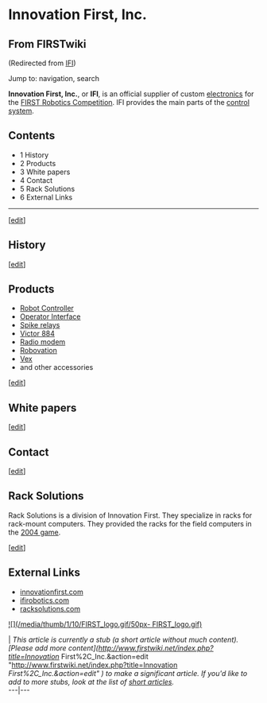 # Innovation First, Inc.

## From FIRSTwiki

(Redirected from [IFI](/index.php?title=IFI&redirect=no "IFI"))

Jump to: navigation, search

**Innovation First, Inc.**, or **IFI**, is an official supplier of custom [electronics](Electronics_and_circuitry "Electronics and circuitry") for the [FIRST Robotics Competition](FIRST_Robotics_Competition "FIRST Robotics Competition"). IFI provides the main parts of the [control system](Control_system "Control system").

## Contents

- 1 History
- 2 Products
- 3 White papers
- 4 Contact
- 5 Rack Solutions
- 6 External Links

--------------------------------------------------------------------------------

[[edit](/index.php?title=Innovation_First%2C_Inc.&action=edit&section=1 "Edit
section: History")]

## History

[[edit](/index.php?title=Innovation_First%2C_Inc.&action=edit&section=2 "Edit
section: Products")]

## Products

- [Robot Controller](robot-controller)
- [Operator Interface](operator-interface)
- [Spike relays](/index.php?title=Spike_relays&action=edit "Spike relays")
- [Victor 884](victor-884)
- [Radio modem](Radio_modem "Radio modem")
- [Robovation](robovation)
- [Vex](Vex "Vex")
- and other accessories

[[edit](/index.php?title=Innovation_First%2C_Inc.&action=edit&section=3 "Edit
section: White papers")]

## White papers

[[edit](/index.php?title=Innovation_First%2C_Inc.&action=edit&section=4 "Edit
section: Contact")]

## Contact

[[edit](/index.php?title=Innovation_First%2C_Inc.&action=edit&section=5 "Edit
section: Rack Solutions")]

## Rack Solutions

Rack Solutions is a division of Innovation First. They specialize in racks for rack-mount computers. They provided the racks for the field computers in the [2004 game](Game_%282004%29 "Game \(2004\)").

[[edit](/index.php?title=Innovation_First%2C_Inc.&action=edit&section=6 "Edit
section: External Links")]

## External Links

- [innovationfirst.com](http://www.innovationfirst.com "http://www.innovationfirst.com")
- [ifirobotics.com](http://www.ifirobotics.com/ "http://www.ifirobotics.com/")
- [racksolutions.com](http://www.racksolutions.com/ "http://www.racksolutions.com/")

[![](/media/thumb/1/10/FIRST_logo.gif/50px-
FIRST_logo.gif)](Image:FIRST_logo.gif)

| _This article is currently a stub (a short article without much content). [Please add more content](<http://www.firstwiki.net/index.php?title=Innovation>_ First%2C_Inc.&action=edit "<http://www.firstwiki.net/index.php?title=Innovation> _First%2C_Inc.&action=edit" ) to make a significant article. If you'd like to add to more stubs, look at the list of [short articles](Special:Shortpages "Special:Shortpages")._<br>
---|---
